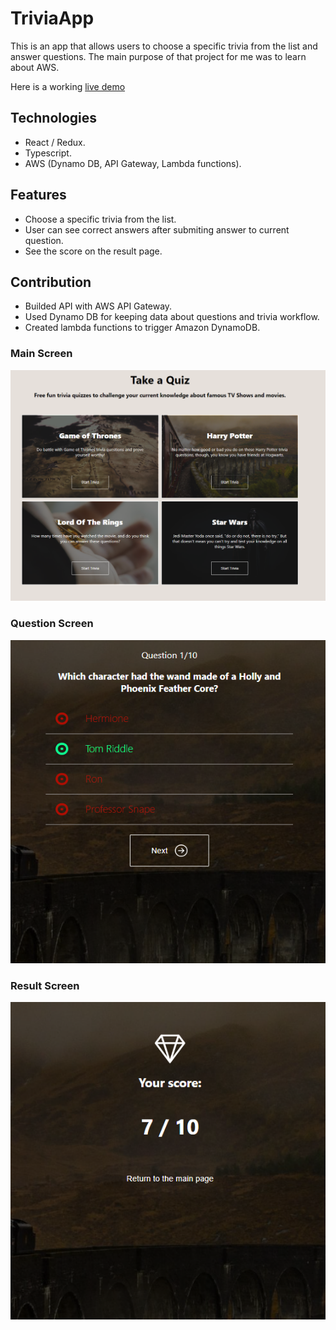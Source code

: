 # TriviaApp
This is an app that allows users to choose a specific trivia from the list and answer questions. 
The main purpose of that project for me was to learn about AWS.

Here is a working <a href="#0">live demo</a>

## Technologies

* React / Redux.
* Typescript.
* AWS (Dynamo DB, API Gateway, Lambda functions).

## Features
* Choose a specific trivia from the list.
* User can see correct answers after submiting answer to current question.
* See the score on the result page.

## Contribution

* Builded API with AWS API Gateway.
* Used Dynamo DB for keeping data about questions and trivia workflow.
* Created lambda functions to trigger Amazon DynamoDB. 

### Main Screen

![Main Screen](/image/main-screen.png)

### Question Screen

![Question Screen](/image/question-screen.png)

### Result Screen

![Question Screen](/image/score-screen.png)

